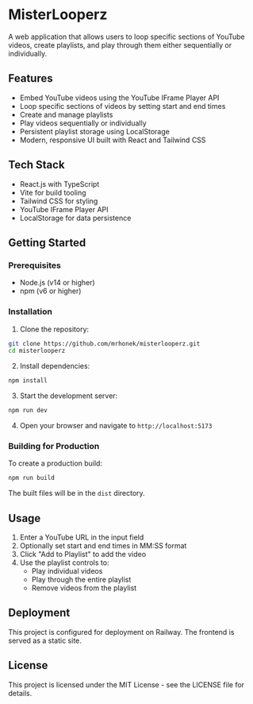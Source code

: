 # MisterLooperz

A web application that allows users to loop specific sections of YouTube videos, create playlists, and play through them either sequentially or individually.

## Features

- Embed YouTube videos using the YouTube IFrame Player API
- Loop specific sections of videos by setting start and end times
- Create and manage playlists
- Play videos sequentially or individually
- Persistent playlist storage using LocalStorage
- Modern, responsive UI built with React and Tailwind CSS

## Tech Stack

- React.js with TypeScript
- Vite for build tooling
- Tailwind CSS for styling
- YouTube IFrame Player API
- LocalStorage for data persistence

## Getting Started

### Prerequisites

- Node.js (v14 or higher)
- npm (v6 or higher)

### Installation

1. Clone the repository:
```bash
git clone https://github.com/mrhonek/misterlooperz.git
cd misterlooperz
```

2. Install dependencies:
```bash
npm install
```

3. Start the development server:
```bash
npm run dev
```

4. Open your browser and navigate to `http://localhost:5173`

### Building for Production

To create a production build:

```bash
npm run build
```

The built files will be in the `dist` directory.

## Usage

1. Enter a YouTube URL in the input field
2. Optionally set start and end times in MM:SS format
3. Click "Add to Playlist" to add the video
4. Use the playlist controls to:
   - Play individual videos
   - Play through the entire playlist
   - Remove videos from the playlist

## Deployment

This project is configured for deployment on Railway. The frontend is served as a static site.

## License

This project is licensed under the MIT License - see the LICENSE file for details.
